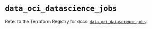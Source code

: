 # `data_oci_datascience_jobs`

Refer to the Terraform Registry for docs: [`data_oci_datascience_jobs`](https://registry.terraform.io/providers/oracle/oci/6.18.0/docs/data-sources/datascience_jobs).
